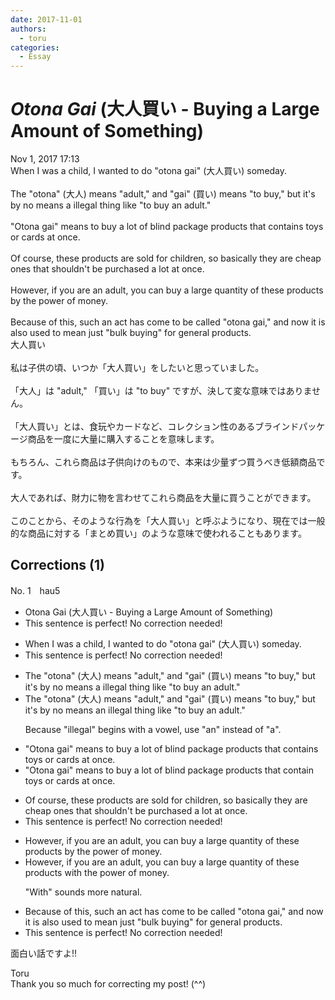 ```yaml
---
date: 2017-11-01
authors:
  - toru
categories:
  - Essay
---
```


<h1 id="subject_show"><strong><em>Otona Gai</strong></em> (大人買い - Buying a Large Amount of Something)</h1>
<div class="date">Nov 1, 2017 17:13</div>
<div id="post"><div id="body_show_ori">
When I was a child, I wanted to do "otona gai" (大人買い) someday.<br/><br/>The "otona" (大人) means "adult," and "gai" (買い) means "to buy," but it's by no means a illegal thing like "to buy an adult."<br/><br/>"Otona gai" means to buy a lot of blind package products that contains toys or cards at once.<br/><br/>Of course, these products are sold for children, so basically they are cheap ones that shouldn't be purchased a lot at once.<br/><br/>However, if you are an adult, you can buy a large quantity of these products by the power of money.<br/><br/>Because of this, such an act has come to be called "otona gai," and now it is also used to mean just "bulk buying" for general products.
</div></div>

<!-- more -->

<div id="post_ja"><div id="body_show_mo">
大人買い<br/><br/>私は子供の頃、いつか「大人買い」をしたいと思っていました。<br/><br/>「大人」は "adult," 「買い」は "to buy" ですが、決して変な意味ではありません。<br/><br/>「大人買い」とは、食玩やカードなど、コレクション性のあるブラインドパッケージ商品を一度に大量に購入することを意味します。<br/><br/>もちろん、これら商品は子供向けのもので、本来は少量ずつ買うべき低額商品です。<br/><br/>大人であれば、財力に物を言わせてこれら商品を大量に買うことができます。<br/><br/>このことから、そのような行為を「大人買い」と呼ぶようになり、現在では一般的な商品に対する「まとめ買い」のような意味で使われることもあります。
</div></div>

## Corrections (1)
<div id="block"><div class="first_name"> No. 1　<span class="just_name">hau5</span></div><div id="block2">
<ul class="correction_field">
<li class="incorrect">Otona Gai (大人買い - Buying a Large Amount of Something)</li>
<li class="corrected perfect">This sentence is perfect! No correction needed!</li>
</ul>
<ul class="correction_field">
<li class="incorrect">When I was a child, I wanted to do "otona gai" (大人買い) someday.</li>
<li class="corrected perfect">This sentence is perfect! No correction needed!</li>
</ul>
<ul class="correction_field">
<li class="incorrect">The "otona" (大人) means "adult," and "gai" (買い) means "to buy," but it's by no means a illegal thing like "to buy an adult."</li>
<li class="corrected correct">
The "otona" (大人) means "adult," and "gai" (買い) means "to buy," but it's by no means <span class="f_blue">an</span> illegal thing like "to buy an adult."
<p class="correction_comment">Because "illegal" begins with a vowel, use "an" instead of "a".</p>
</li>
</ul>
<ul class="correction_field">
<li class="incorrect">"Otona gai" means to buy a lot of blind package products that contains toys or cards at once.</li>
<li class="corrected correct">
"Otona gai" means to buy a lot of blind package products that<span class="f_blue"> contain </span>toys or cards at once.
</li>
</ul>
<ul class="correction_field">
<li class="incorrect">Of course, these products are sold for children, so basically they are cheap ones that shouldn't be purchased a lot at once.</li>
<li class="corrected perfect">This sentence is perfect! No correction needed!</li>
</ul>
<ul class="correction_field">
<li class="incorrect">However, if you are an adult, you can buy a large quantity of these products by the power of money.</li>
<li class="corrected correct">
However, if you are an adult, you can buy a large quantity of these products <span class="f_blue">with</span> the power of money.
<p class="correction_comment">"With" sounds more natural.</p>
</li>
</ul>
<ul class="correction_field">
<li class="incorrect">Because of this, such an act has come to be called "otona gai," and now it is also used to mean just "bulk buying" for general products.</li>
<li class="corrected perfect">This sentence is perfect! No correction needed!</li>
</ul>
<p class="comment_small">
 面白い話ですよ!!
</p>

</div><div class="name"><span class="just_name">Toru</span><br>
Thank you so much for correcting my post! (^^)
</div>
</div>
